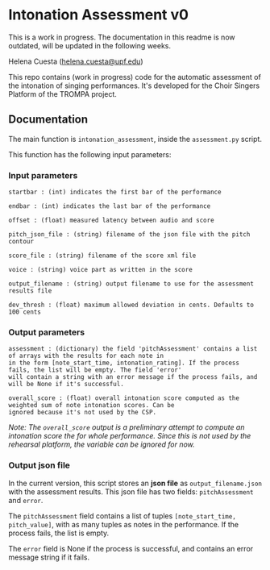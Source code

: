 # Intonation Assessment v0

This is a work in progress. The documentation in this readme is now outdated, will be updated in the following weeks.

Helena Cuesta (helena.cuesta@upf.edu)

This repo contains (work in progress) code for the automatic assessment of the intonation of singing performances.
It's developed for the Choir Singers Platform of the TROMPA project.

## Documentation 

The main function is `intonation_assessment`, inside the `assessment.py` script.

This function has the following input parameters:

### Input parameters

    startbar : (int) indicates the first bar of the performance

    endbar : (int) indicates the last bar of the performance

    offset : (float) measured latency between audio and score

    pitch_json_file : (string) filename of the json file with the pitch contour

    score_file : (string) filename of the score xml file

    voice : (string) voice part as written in the score

    output_filename : (string) output filename to use for the assessment results file

    dev_thresh : (float) maximum allowed deviation in cents. Defaults to 100 cents


### Output parameters

    assessment : (dictionary) the field 'pitchAssessment' contains a list of arrays with the results for each note in
    in the form [note_start_time, intonation_rating]. If the process fails, the list will be empty. The field 'error'
    will contain a string with an error message if the process fails, and will be None if it's successful.

    overall_score : (float) overall intonation score computed as the weighted sum of note intonation scores. Can be
    ignored because it's not used by the CSP.
    
 
*Note: The `overall_score` output is a preliminary attempt to compute an intonation score the for whole performance. 
Since this is not used by the rehearsal platform, the variable can be ignored for now.*

### Output json file

In the current version, this script stores an **json file** as `output_filename.json` with the assessment results.
This json file has two fields: `pitchAssessment` and `error`.

The  `pitchAssessment` field contains a list of tuples `[note_start_time, pitch_value]`, with as many tuples as notes
in the performance. If the process fails, the list is empty.

The `error` field is None if the process is successful, and contains an error message string if it fails.
